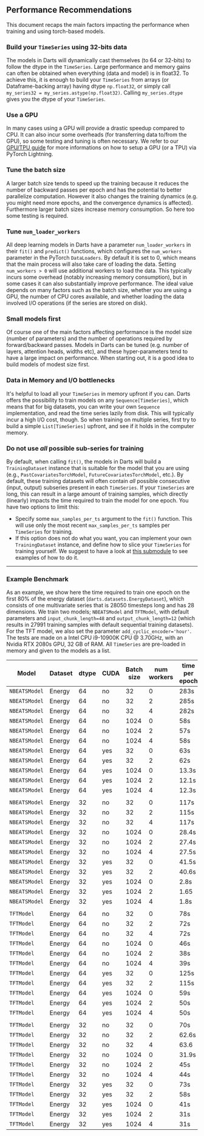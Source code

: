 ## Performance Recommendations

This document recaps the main factors impacting the performance when
training and using torch-based models.

### Build your `TimeSeries` using 32-bits data
The models in Darts will dynamically cast themselves (to 64 or 32-bits)
to follow the dtype in the `TimeSeries`. Large performance and memory gains
can often be obtained when everything (data and model) is in float32.
To achieve this, it is enough to build your `TimeSeries` from arrays (or Dataframe-backing array) having dtype `np.float32`, or simply call `my_series32 = my_series.astype(np.float32)`. Calling `my_series.dtype` gives you the dtype of your `TimeSeries`.

### Use a GPU
In many cases using a GPU will provide a drastic speedup compared to CPU.
It can also incur some overheads (for transferring data to/from the GPU),
so some testing and tuning is often necessary.
We refer to our [GPU/TPU guide](https://unit8co.github.io/darts/userguide/gpu_and_tpu_usage.html)
for more informations on how to setup a GPU (or a TPU) via PyTorch Lightning.

### Tune the batch size
A larger batch size tends to speed up the training because it reduces the number
of backward passes per epoch and has the potential to better parallelize computation. However it also changes the training dynamics (e.g. you might need more epochs, and the convergence dynamics is affected). Furthermore larger batch sizes increase memory consumption. So here too some testing is required.

### Tune `num_loader_workers`
All deep learning models in Darts have a parameter `num_loader_workers` in their `fit()` and `predict()` functions, which
configures the `num_workers` parameter in the PyTorch `DataLoaders`. By default
it is set to 0, which means that the main process will also take care of loading the data. Setting `num_workers > 0` will use additional workers to load the data. This typically incurs some overhead (notably increasing memory consumption), but in some cases it can also substantially improve performance.
The ideal value depends on many factors such as the batch size, whether you are using a GPU, the number of CPU cores available, and whether
loading the data involved I/O operations (if the series are stored on disk).

### Small models first
Of course one of the main factors affecting performance is the model size
(number of parameters) and the number of operations required by forward/backward passes. Models in Darts can be tuned (e.g. number of layers, attention heads, widths etc), and these hyper-parameters tend to have a large impact on performance. When starting out, it is a good idea to build models of modest size first.

### Data in Memory and I/O bottlenecks
It's helpful to load all your `TimeSeries` in memory upfront if you can.
Darts offers the possibility to train models on any `Sequence[TimeSeries]`,
which means that for big datasets, you can write your own `Sequence` implementation, and read the time series lazily from disk. This will typically incur a high I/O cost, though. So when training on multiple series, first try to build a simple `List[TimeSeries]` upfront, and see if it holds in the computer memory.

### Do not use *all* possible sub-series for training
By default, when calling `fit()`, the models in Darts will build a `TrainingDataset` instance that is
suitable for the model that you are using (e.g., `PastCovariatesTorchModel`, `FutureCovariatesTorchModel`, etc.).
By default, these training datasets will often contain *all* possible consecutive (input, output) subseries present
in each `TimeSeries`. If your `TimeSeries` are long, this can result in a large amount of training samples, which directly (linearly)
impacts the time required to train the model for one epoch. You have two options to limit this:

* Specify some `max_samples_per_ts` argument to the `fit()` function. This will use only the most recent `max_samples_per_ts` samples
per `TimeSeries` for training.
* If this option does not do what you want, you can implement your own `TrainingDataset` instance, and define
how to slice your `TimeSeries` for training yourself. We suggest to have a look at [this submodule](https://github.com/unit8co/darts/tree/master/darts/utils/data)
to see examples of how to do it.


-------------

### Example Benchmark
As an example, we show here the time required to train one epoch on the first 80% of the energy dataset (`darts.datasets.EnergyDataset`), which consists of one multivariate series that is 28050 timesteps long and has 28 dimensions.
We train two models; `NBEATSModel` and `TFTModel`, with default parameters and `input_chunk_length=48` and `output_chunk_length=12` (which results in 27991 training samples with default sequential training datasets). For the TFT model, we also set the parameter `add_cyclic_encoder='hour'`. The tests are made on a Intel CPU i9-10900K CPU @ 3.70GHz, with an Nvidia RTX 2080s GPU, 32 GB of RAM. All `TimeSeries` are pre-loaded in memory and given to the models as a list.

| Model         | Dataset| dtype | CUDA | Batch size | num workers  | time per epoch |
| ------------- | ------ | ---- | ---- | ---------- | ------------ | -------------- |
| `NBEATSModel` | Energy | 64   | no   | 32         | 0            | 283s           |
| `NBEATSModel` | Energy | 64   | no   | 32         | 2            | 285s           |
| `NBEATSModel` | Energy | 64   | no   | 32         | 4            | 282s           |
| `NBEATSModel` | Energy | 64   | no   | 1024       | 0            | 58s            |
| `NBEATSModel` | Energy | 64   | no   | 1024       | 2            | 57s            |
| `NBEATSModel` | Energy | 64   | no   | 1024       | 4            | 58s            |
| `NBEATSModel` | Energy | 64   | yes  | 32         | 0            | 63s            |
| `NBEATSModel` | Energy | 64   | yes  | 32         | 2            | 62s            |
| `NBEATSModel` | Energy | 64   | yes  | 1024       | 0            | 13.3s          |
| `NBEATSModel` | Energy | 64   | yes  | 1024       | 2            | 12.1s          |
| `NBEATSModel` | Energy | 64   | yes  | 1024       | 4            | 12.3s          |
|               |                  |      |      |            |              |                |
| `NBEATSModel` | Energy | 32   | no   | 32         | 0            | 117s           |
| `NBEATSModel` | Energy | 32   | no   | 32         | 2            | 115s           |
| `NBEATSModel` | Energy | 32   | no   | 32         | 4            | 117s           |
| `NBEATSModel` | Energy | 32   | no   | 1024       | 0            | 28.4s          |
| `NBEATSModel` | Energy | 32   | no   | 1024       | 2            | 27.4s          |
| `NBEATSModel` | Energy | 32   | no   | 1024       | 4            | 27.5s          |
| `NBEATSModel` | Energy | 32   | yes  | 32         | 0            | 41.5s          |
| `NBEATSModel` | Energy | 32   | yes  | 32         | 2            | 40.6s          |
| `NBEATSModel` | Energy | 32   | yes  | 1024       | 0            | 2.8s           |
| `NBEATSModel` | Energy | 32   | yes  | 1024       | 2            | 1.65           |
| `NBEATSModel` | Energy | 32   | yes  | 1024       | 4            | 1.8s           |
|               |                  |      |      |            |              |                |
| `TFTModel`  | Energy | 64   | no   | 32         | 0            | 78s            |
| `TFTModel`  | Energy | 64   | no   | 32         | 2            | 72s            |
| `TFTModel`  | Energy | 64   | no   | 32         | 4            | 72s            |
| `TFTModel`  | Energy | 64   | no   | 1024       | 0            | 46s            |
| `TFTModel`  | Energy | 64   | no   | 1024       | 2            | 38s            |
| `TFTModel`  | Energy | 64   | no   | 1024       | 4            | 39s            |
| `TFTModel`  | Energy | 64   | yes  | 32         | 0            | 125s           |
| `TFTModel`  | Energy | 64   | yes  | 32         | 2            | 115s           |
| `TFTModel`  | Energy | 64   | yes  | 1024       | 0            | 59s            |
| `TFTModel`  | Energy | 64   | yes  | 1024       | 2            | 50s            |
| `TFTModel`  | Energy | 64   | yes  | 1024       | 4            | 50s            |
|               |                  |      |      |            |              |                |
| `TFTModel`  | Energy | 32   | no   | 32         | 0            | 70s            |
| `TFTModel`  | Energy | 32   | no   | 32         | 2            | 62.6s          |
| `TFTModel`  | Energy | 32   | no   | 32         | 4            | 63.6           |
| `TFTModel`  | Energy | 32   | no   | 1024       | 0            | 31.9s          |
| `TFTModel`  | Energy | 32   | no   | 1024       | 2            | 45s            |
| `TFTModel`  | Energy | 32   | no   | 1024       | 4            | 44s            |
| `TFTModel`  | Energy | 32   | yes  | 32         | 0            | 73s            |
| `TFTModel`  | Energy | 32   | yes  | 32         | 2            | 58s            |
| `TFTModel`  | Energy | 32   | yes  | 1024       | 0            | 41s            |
| `TFTModel`  | Energy | 32   | yes  | 1024       | 2            | 31s            |
| `TFTModel`  | Energy | 32   | yes  | 1024       | 4            | 31s            |
